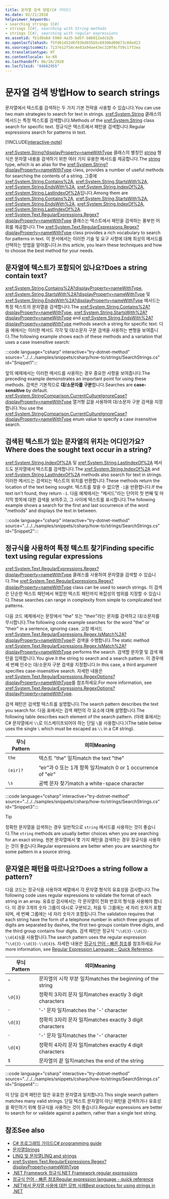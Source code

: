 ```yaml
---
title: 문자열 검색 방법(C# 가이드)
ms.date: 02/21/2018
helpviewer_keywords:
- searching strings [C#]
- strings [C#], searching with String methods
- strings [C#], searching with regular expressions
ms.assetid: fb1d9a6d-598d-4a35-bd5f-b86012edcb2b
ms.openlocfilehash: f5fd61452d6f83bd035b5c6930bd09673c0ded23
ms.sourcegitcommit: 7137e12f54c4e83a94ae43ec320f8cf59c1772ea
ms.translationtype: HT
ms.contentlocale: ko-KR
ms.lasthandoff: 06/10/2020
ms.locfileid: "84662955"
---
```

# <a name="how-to-search-strings"></a><span data-ttu-id="5ca76-102">문자열 검색 방법</span><span class="sxs-lookup"><span data-stu-id="5ca76-102">How to search strings</span></span>

<span data-ttu-id="5ca76-103">문자열에서 텍스트를 검색하는 두 가지 기본 전략을 사용할 수 있습니다.</span><span class="sxs-lookup"><span data-stu-id="5ca76-103">You can use two main strategies to search for text in strings.</span></span> <span data-ttu-id="5ca76-104"><xref:System.String> 클래스의 메서드는 특정 텍스트를 검색합니다.</span><span class="sxs-lookup"><span data-stu-id="5ca76-104">Methods of the <xref:System.String> class search for specific text.</span></span> <span data-ttu-id="5ca76-105">정규식은 텍스트에서 패턴을 검색합니다.</span><span class="sxs-lookup"><span data-stu-id="5ca76-105">Regular expressions search for patterns in text.</span></span>

[!INCLUDE[interactive-note](~/includes/csharp-interactive-note.md)]

<span data-ttu-id="5ca76-106"><xref:System.String?displayProperty=nameWithType> 클래스의 별칭인 [string](../language-reference/builtin-types/reference-types.md#the-string-type) 형식은 문자열 내용을 검색하기 위한 여러 가지 유용한 메서드를 제공합니다.</span><span class="sxs-lookup"><span data-stu-id="5ca76-106">The [string](../language-reference/builtin-types/reference-types.md#the-string-type) type, which is an alias for the <xref:System.String?displayProperty=nameWithType> class, provides a number of useful methods for searching the contents of a string.</span></span> <span data-ttu-id="5ca76-107">그중에 <xref:System.String.Contains%2A>, <xref:System.String.StartsWith%2A>, <xref:System.String.EndsWith%2A>, <xref:System.String.IndexOf%2A>, <xref:System.String.LastIndexOf%2A>입니다.</span><span class="sxs-lookup"><span data-stu-id="5ca76-107">Among them are <xref:System.String.Contains%2A>, <xref:System.String.StartsWith%2A>, <xref:System.String.EndsWith%2A>, <xref:System.String.IndexOf%2A>, <xref:System.String.LastIndexOf%2A>.</span></span> <span data-ttu-id="5ca76-108"><xref:System.Text.RegularExpressions.Regex?displayProperty=nameWithType> 클래스는 텍스트에서 패턴을 검색하는 풍부한 어휘를 제공합니다.</span><span class="sxs-lookup"><span data-stu-id="5ca76-108">The <xref:System.Text.RegularExpressions.Regex?displayProperty=nameWithType> class provides a rich vocabulary to search for patterns in text.</span></span> <span data-ttu-id="5ca76-109">이 문서에서는 이러한 기술 및 요구 사항에 대해 최상의 메서드를 선택하는 방법을 알아봅니다.</span><span class="sxs-lookup"><span data-stu-id="5ca76-109">In this article, you learn these techniques and how to choose the best method for your needs.</span></span>

## <a name="does-a-string-contain-text"></a><span data-ttu-id="5ca76-110">문자열에 텍스트가 포함되어 있나요?</span><span class="sxs-lookup"><span data-stu-id="5ca76-110">Does a string contain text?</span></span>

<span data-ttu-id="5ca76-111"><xref:System.String.Contains%2A?displayProperty=nameWithType>, <xref:System.String.StartsWith%2A?displayProperty=nameWithType> 및 <xref:System.String.EndsWith%2A?displayProperty=nameWithType> 메서드는 특정 텍스트의 문자열을 검색합니다.</span><span class="sxs-lookup"><span data-stu-id="5ca76-111">The <xref:System.String.Contains%2A?displayProperty=nameWithType>, <xref:System.String.StartsWith%2A?displayProperty=nameWithType> and <xref:System.String.EndsWith%2A?displayProperty=nameWithType> methods search a string for specific text.</span></span> <span data-ttu-id="5ca76-112">다음 예에서는 이러한 메서드 각각 및 대/소문자 구분 검색을 사용하는 변형을 보여줍니다.</span><span class="sxs-lookup"><span data-stu-id="5ca76-112">The following example shows each of these methods and a variation that uses a case insensitive search:</span></span>

:::code language="csharp" interactive="try-dotnet-method" source="../../../samples/snippets/csharp/how-to/strings/SearchStrings.cs" id="Snippet1":::

<span data-ttu-id="5ca76-113">앞의 예제에서는 이러한 메서드를 사용하는 경우 중요한 사항을 보여줍니다.</span><span class="sxs-lookup"><span data-stu-id="5ca76-113">The preceding example demonstrates an important point for using these methods.</span></span> <span data-ttu-id="5ca76-114">검색은 기본적으로 **대/소문자를 구분**합니다.</span><span class="sxs-lookup"><span data-stu-id="5ca76-114">Searches are **case-sensitive** by default.</span></span> <span data-ttu-id="5ca76-115"><xref:System.StringComparison.CurrentCultureIgnoreCase?displayProperty=nameWithType> 열거형 값을 사용하여 대/소문자 구분 검색을 지정합니다.</span><span class="sxs-lookup"><span data-stu-id="5ca76-115">You use the <xref:System.StringComparison.CurrentCultureIgnoreCase?displayProperty=nameWithType> enum value to specify a case insensitive search.</span></span>

## <a name="where-does-the-sought-text-occur-in-a-string"></a><span data-ttu-id="5ca76-116">검색된 텍스트가 있는 문자열의 위치는 어디인가요?</span><span class="sxs-lookup"><span data-stu-id="5ca76-116">Where does the sought text occur in a string?</span></span>

<span data-ttu-id="5ca76-117"><xref:System.String.IndexOf%2A> 및 <xref:System.String.LastIndexOf%2A> 메서드도 문자열에서 텍스트를 검색합니다.</span><span class="sxs-lookup"><span data-stu-id="5ca76-117">The <xref:System.String.IndexOf%2A> and <xref:System.String.LastIndexOf%2A> methods also search for text in strings.</span></span> <span data-ttu-id="5ca76-118">이러한 메서드는 검색되는 텍스트의 위치를 반환합니다.</span><span class="sxs-lookup"><span data-stu-id="5ca76-118">These methods return the location of the text being sought.</span></span> <span data-ttu-id="5ca76-119">텍스트를 찾을 수 없으면 `-1`을 반환합니다.</span><span class="sxs-lookup"><span data-stu-id="5ca76-119">If the text isn't found, they return `-1`.</span></span> <span data-ttu-id="5ca76-120">다음 예제에서는 "메서드"라는 단어의 첫 번째 및 마지막 항목에 대한 검색을 보여주고, 그 사이에 텍스트를 표시합니다.</span><span class="sxs-lookup"><span data-stu-id="5ca76-120">The following example shows a search for the first and last occurrence of the word "methods" and displays the text in between.</span></span>

:::code language="csharp" interactive="try-dotnet-method" source="../../../samples/snippets/csharp/how-to/strings/SearchStrings.cs" id="Snippet2":::

## <a name="finding-specific-text-using-regular-expressions"></a><span data-ttu-id="5ca76-121">정규식을 사용하여 특정 텍스트 찾기</span><span class="sxs-lookup"><span data-stu-id="5ca76-121">Finding specific text using regular expressions</span></span>

<span data-ttu-id="5ca76-122"><xref:System.Text.RegularExpressions.Regex?displayProperty=nameWithType> 클래스를 사용하여 문자열을 검색할 수 있습니다.</span><span class="sxs-lookup"><span data-stu-id="5ca76-122">The <xref:System.Text.RegularExpressions.Regex?displayProperty=nameWithType> class can be used to search strings.</span></span> <span data-ttu-id="5ca76-123">이 검색은 단순한 텍스트 패턴에서 복잡한 텍스트 패턴까지 복잡성의 범위를 지정할 수 있습니다.</span><span class="sxs-lookup"><span data-stu-id="5ca76-123">These searches can range in complexity from simple to complicated text patterns.</span></span>

<span data-ttu-id="5ca76-124">다음 코드 예제에서는 문장에서 "the" 또는 "their"라는 문자를 검색하고 대/소문자를 무시합니다.</span><span class="sxs-lookup"><span data-stu-id="5ca76-124">The following code example searches for the word "the" or "their" in a sentence, ignoring case.</span></span> <span data-ttu-id="5ca76-125">고정 메서드 <xref:System.Text.RegularExpressions.Regex.IsMatch%2A?displayProperty=nameWithType>은 검색을 수행합니다.</span><span class="sxs-lookup"><span data-stu-id="5ca76-125">The static method <xref:System.Text.RegularExpressions.Regex.IsMatch%2A?displayProperty=nameWithType> performs the search.</span></span> <span data-ttu-id="5ca76-126">검색할 문자열 및 검색 패턴을 입력합니다.</span><span class="sxs-lookup"><span data-stu-id="5ca76-126">You give it the string to search and a search pattern.</span></span> <span data-ttu-id="5ca76-127">이 경우에 세 번째 인수는 대/소문자 구분 검색을 지정합니다.</span><span class="sxs-lookup"><span data-stu-id="5ca76-127">In this case, a third argument specifies case-insensitive search.</span></span> <span data-ttu-id="5ca76-128">자세한 내용은 <xref:System.Text.RegularExpressions.RegexOptions?displayProperty=nameWithType>를 참조하세요.</span><span class="sxs-lookup"><span data-stu-id="5ca76-128">For more information, see <xref:System.Text.RegularExpressions.RegexOptions?displayProperty=nameWithType>.</span></span>

<span data-ttu-id="5ca76-129">검색 패턴은 검색할 텍스트를 설명합니다.</span><span class="sxs-lookup"><span data-stu-id="5ca76-129">The search pattern describes the text you search for.</span></span> <span data-ttu-id="5ca76-130">다음 표에서는 검색 패턴의 각 요소에 대해 설명합니다.</span><span class="sxs-lookup"><span data-stu-id="5ca76-130">The following table describes each element of the search pattern.</span></span> <span data-ttu-id="5ca76-131">(아래 표에서는 C# 문자열에서 `\\`로 이스케이프되어야 하는 단일 `\`을 사용합니다.)</span><span class="sxs-lookup"><span data-stu-id="5ca76-131">(The table below uses the single `\` which must be escaped as `\\` in a C# string).</span></span>

| <span data-ttu-id="5ca76-132">무늬</span><span class="sxs-lookup"><span data-stu-id="5ca76-132">Pattern</span></span>  | <span data-ttu-id="5ca76-133">의미</span><span class="sxs-lookup"><span data-stu-id="5ca76-133">Meaning</span></span>                          |
|----------|----------------------------------|
| `the`    | <span data-ttu-id="5ca76-134">텍스트 "the" 일치</span><span class="sxs-lookup"><span data-stu-id="5ca76-134">match the text "the"</span></span>             |
| `(eir)?` | <span data-ttu-id="5ca76-135">“eir”과 0 또는 1개 항목 일치</span><span class="sxs-lookup"><span data-stu-id="5ca76-135">match 0 or 1 occurrence of "eir"</span></span> |
| `\s`     | <span data-ttu-id="5ca76-136">공백 문자 찾기</span><span class="sxs-lookup"><span data-stu-id="5ca76-136">match a white-space character</span></span>    |

:::code language="csharp" interactive="try-dotnet-method" source="../../../samples/snippets/csharp/how-to/strings/SearchStrings.cs" id="Snippet3":::

> [!TIP]
> <span data-ttu-id="5ca76-137">정확한 문자열을 검색하는 경우 일반적으로 `string` 메서드를 사용하는 것이 좋습니다.</span><span class="sxs-lookup"><span data-stu-id="5ca76-137">The `string` methods are usually better choices when you are searching for an exact string.</span></span> <span data-ttu-id="5ca76-138">원본 문자열에서 몇 가지 패턴을 검색하는 경우 정규식을 사용하는 것이 좋습니다.</span><span class="sxs-lookup"><span data-stu-id="5ca76-138">Regular expressions are better when you are searching for some pattern in a source string.</span></span>

## <a name="does-a-string-follow-a-pattern"></a><span data-ttu-id="5ca76-139">문자열은 패턴을 따르나요?</span><span class="sxs-lookup"><span data-stu-id="5ca76-139">Does a string follow a pattern?</span></span>

<span data-ttu-id="5ca76-140">다음 코드는 정규식을 사용하여 배열에서 각 문자열 형식의 유효성을 검사합니다.</span><span class="sxs-lookup"><span data-stu-id="5ca76-140">The following code uses regular expressions to validate the format of each string in an array.</span></span> <span data-ttu-id="5ca76-141">유효성 검사에서는 각 문자열이 전화 번호의 형식을 사용해야 합니다. 이 경우 3개의 숫자 그룹이 대시로 구분되고, 처음 두 그룹에는 세 자리 숫자가 포함되며, 세 번째 그룹에는 네 자리 숫자가 포함됩니다.</span><span class="sxs-lookup"><span data-stu-id="5ca76-141">The validation requires that each string have the form of a telephone number in which three groups of digits are separated by dashes, the first two groups contain three digits, and the third group contains four digits.</span></span> <span data-ttu-id="5ca76-142">검색 패턴은 정규식 `^\\d{3}-\\d{3}-\\d{4}$`을 사용합니다.</span><span class="sxs-lookup"><span data-stu-id="5ca76-142">The search pattern uses the regular expression `^\\d{3}-\\d{3}-\\d{4}$`.</span></span> <span data-ttu-id="5ca76-143">자세한 내용은 [정규식 언어 - 빠른 참조](../../standard/base-types/regular-expression-language-quick-reference.md)를 참조하세요.</span><span class="sxs-lookup"><span data-stu-id="5ca76-143">For more information, see [Regular Expression Language - Quick Reference](../../standard/base-types/regular-expression-language-quick-reference.md).</span></span>

| <span data-ttu-id="5ca76-144">무늬</span><span class="sxs-lookup"><span data-stu-id="5ca76-144">Pattern</span></span> | <span data-ttu-id="5ca76-145">의미</span><span class="sxs-lookup"><span data-stu-id="5ca76-145">Meaning</span></span>                             |
|---------|-------------------------------------|
| `^`     | <span data-ttu-id="5ca76-146">문자열의 시작 부분 일치</span><span class="sxs-lookup"><span data-stu-id="5ca76-146">matches the beginning of the string</span></span> |
| `\d{3}` | <span data-ttu-id="5ca76-147">정확히 3자리 문자 일치</span><span class="sxs-lookup"><span data-stu-id="5ca76-147">matches exactly 3 digit characters</span></span>  |
| `-`     | <span data-ttu-id="5ca76-148">'-' 문자 일치</span><span class="sxs-lookup"><span data-stu-id="5ca76-148">matches the '-' character</span></span>           |
| `\d{3}` | <span data-ttu-id="5ca76-149">정확히 3자리 문자 일치</span><span class="sxs-lookup"><span data-stu-id="5ca76-149">matches exactly 3 digit characters</span></span>  |
| `-`     | <span data-ttu-id="5ca76-150">'-' 문자 일치</span><span class="sxs-lookup"><span data-stu-id="5ca76-150">matches the '-' character</span></span>           |
| `\d{4}` | <span data-ttu-id="5ca76-151">정확히 4자리 문자 일치</span><span class="sxs-lookup"><span data-stu-id="5ca76-151">matches exactly 4 digit characters</span></span>  |
| `$`     | <span data-ttu-id="5ca76-152">문자열의 끝 일치</span><span class="sxs-lookup"><span data-stu-id="5ca76-152">matches the end of the string</span></span>       |

:::code language="csharp" interactive="try-dotnet-method" source="../../../samples/snippets/csharp/how-to/strings/SearchStrings.cs" id="Snippet4":::

<span data-ttu-id="5ca76-153">이 단일 검색 패턴은 많은 유효한 문자열과 일치합니다.</span><span class="sxs-lookup"><span data-stu-id="5ca76-153">This single search pattern matches many valid strings.</span></span> <span data-ttu-id="5ca76-154">단일 텍스트 문자열이 아닌 패턴을 검색하거나 유효성을 확인하기 위해 정규식을 사용하는 것이 좋습니다.</span><span class="sxs-lookup"><span data-stu-id="5ca76-154">Regular expressions are better to search for or validate against a pattern, rather than a single text string.</span></span>

## <a name="see-also"></a><span data-ttu-id="5ca76-155">참조</span><span class="sxs-lookup"><span data-stu-id="5ca76-155">See also</span></span>

- [<span data-ttu-id="5ca76-156">C# 프로그래밍 가이드</span><span class="sxs-lookup"><span data-stu-id="5ca76-156">C# programming guide</span></span>](../programming-guide/index.md)
- [<span data-ttu-id="5ca76-157">문자열</span><span class="sxs-lookup"><span data-stu-id="5ca76-157">Strings</span></span>](../programming-guide/strings/index.md)
- [<span data-ttu-id="5ca76-158">LINQ 및 문자열</span><span class="sxs-lookup"><span data-stu-id="5ca76-158">LINQ and strings</span></span>](../programming-guide/concepts/linq/linq-and-strings.md)
- <xref:System.Text.RegularExpressions.Regex?displayProperty=nameWithType>
- [<span data-ttu-id="5ca76-159">.NET Framework 정규식</span><span class="sxs-lookup"><span data-stu-id="5ca76-159">.NET Framework regular expressions</span></span>](../../standard/base-types/regular-expressions.md)
- [<span data-ttu-id="5ca76-160">정규식 언어 - 빠른 참조</span><span class="sxs-lookup"><span data-stu-id="5ca76-160">Regular expression language - quick reference</span></span>](../../standard/base-types/regular-expression-language-quick-reference.md)
- [<span data-ttu-id="5ca76-161">.NET에서 문자열 사용에 대한 모범 사례</span><span class="sxs-lookup"><span data-stu-id="5ca76-161">Best practices for using strings in .NET</span></span>](../../standard/base-types/best-practices-strings.md)
